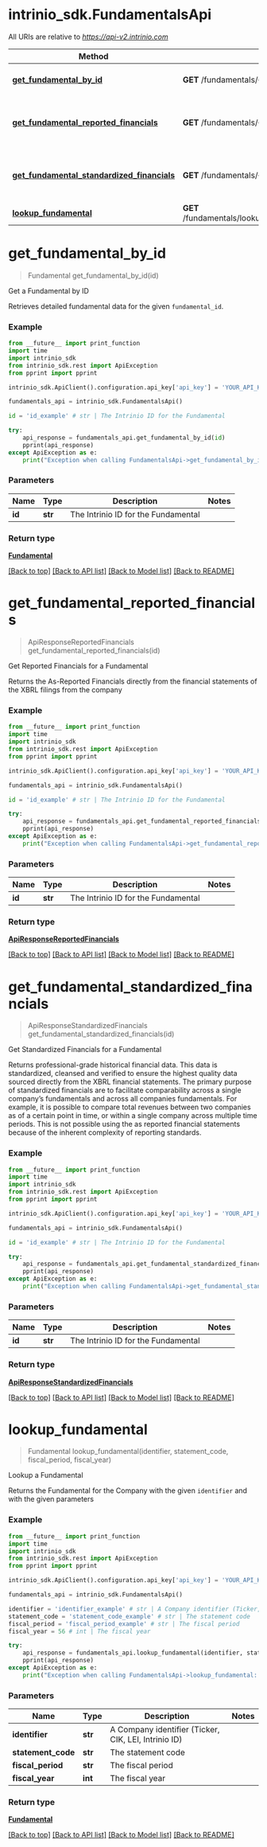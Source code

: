 # intrinio_sdk.FundamentalsApi

All URIs are relative to *https://api-v2.intrinio.com*

Method | HTTP request | Description
------------- | ------------- | -------------
[**get_fundamental_by_id**](FundamentalsApi.md#get_fundamental_by_id) | **GET** /fundamentals/{id} | Get a Fundamental by ID
[**get_fundamental_reported_financials**](FundamentalsApi.md#get_fundamental_reported_financials) | **GET** /fundamentals/{id}/reported_financials | Get Reported Financials for a Fundamental
[**get_fundamental_standardized_financials**](FundamentalsApi.md#get_fundamental_standardized_financials) | **GET** /fundamentals/{id}/standardized_financials | Get Standardized Financials for a Fundamental
[**lookup_fundamental**](FundamentalsApi.md#lookup_fundamental) | **GET** /fundamentals/lookup/{identifier}/{statement_code}/{fiscal_year}/{fiscal_period} | Lookup a Fundamental


# **get_fundamental_by_id**
> Fundamental get_fundamental_by_id(id)

Get a Fundamental by ID

Retrieves detailed fundamental data for the given `fundamental_id`.

### Example
```python
from __future__ import print_function
import time
import intrinio_sdk
from intrinio_sdk.rest import ApiException
from pprint import pprint

intrinio_sdk.ApiClient().configuration.api_key['api_key'] = 'YOUR_API_KEY'

fundamentals_api = intrinio_sdk.FundamentalsApi()

id = 'id_example' # str | The Intrinio ID for the Fundamental

try:
    api_response = fundamentals_api.get_fundamental_by_id(id)
    pprint(api_response)
except ApiException as e:
    print("Exception when calling FundamentalsApi->get_fundamental_by_id: %s\n" % e)
```

### Parameters

Name | Type | Description  | Notes
------------- | ------------- | ------------- | -------------
 **id** | **str**| The Intrinio ID for the Fundamental | 

### Return type

[**Fundamental**](Fundamental.md)

[[Back to top]](#) [[Back to API list]](../README.md#documentation-for-api-endpoints) [[Back to Model list]](../README.md#documentation-for-models) [[Back to README]](../README.md)

# **get_fundamental_reported_financials**
> ApiResponseReportedFinancials get_fundamental_reported_financials(id)

Get Reported Financials for a Fundamental

Returns the As-Reported Financials directly from the financial statements of the XBRL filings from the company

### Example
```python
from __future__ import print_function
import time
import intrinio_sdk
from intrinio_sdk.rest import ApiException
from pprint import pprint

intrinio_sdk.ApiClient().configuration.api_key['api_key'] = 'YOUR_API_KEY'

fundamentals_api = intrinio_sdk.FundamentalsApi()

id = 'id_example' # str | The Intrinio ID for the Fundamental

try:
    api_response = fundamentals_api.get_fundamental_reported_financials(id)
    pprint(api_response)
except ApiException as e:
    print("Exception when calling FundamentalsApi->get_fundamental_reported_financials: %s\n" % e)
```

### Parameters

Name | Type | Description  | Notes
------------- | ------------- | ------------- | -------------
 **id** | **str**| The Intrinio ID for the Fundamental | 

### Return type

[**ApiResponseReportedFinancials**](ApiResponseReportedFinancials.md)

[[Back to top]](#) [[Back to API list]](../README.md#documentation-for-api-endpoints) [[Back to Model list]](../README.md#documentation-for-models) [[Back to README]](../README.md)

# **get_fundamental_standardized_financials**
> ApiResponseStandardizedFinancials get_fundamental_standardized_financials(id)

Get Standardized Financials for a Fundamental

Returns professional-grade historical financial data. This data is standardized, cleansed and verified to ensure the highest quality data sourced directly from the XBRL financial statements. The primary purpose of standardized financials are to facilitate comparability across a single company’s fundamentals and across all companies fundamentals. For example, it is possible to compare total revenues between two companies as of a certain point in time, or within a single company across multiple time periods. This is not possible using the as reported financial statements because of the inherent complexity of reporting standards.

### Example
```python
from __future__ import print_function
import time
import intrinio_sdk
from intrinio_sdk.rest import ApiException
from pprint import pprint

intrinio_sdk.ApiClient().configuration.api_key['api_key'] = 'YOUR_API_KEY'

fundamentals_api = intrinio_sdk.FundamentalsApi()

id = 'id_example' # str | The Intrinio ID for the Fundamental

try:
    api_response = fundamentals_api.get_fundamental_standardized_financials(id)
    pprint(api_response)
except ApiException as e:
    print("Exception when calling FundamentalsApi->get_fundamental_standardized_financials: %s\n" % e)
```

### Parameters

Name | Type | Description  | Notes
------------- | ------------- | ------------- | -------------
 **id** | **str**| The Intrinio ID for the Fundamental | 

### Return type

[**ApiResponseStandardizedFinancials**](ApiResponseStandardizedFinancials.md)

[[Back to top]](#) [[Back to API list]](../README.md#documentation-for-api-endpoints) [[Back to Model list]](../README.md#documentation-for-models) [[Back to README]](../README.md)

# **lookup_fundamental**
> Fundamental lookup_fundamental(identifier, statement_code, fiscal_period, fiscal_year)

Lookup a Fundamental

Returns the Fundamental for the Company with the given `identifier` and with the given parameters

### Example
```python
from __future__ import print_function
import time
import intrinio_sdk
from intrinio_sdk.rest import ApiException
from pprint import pprint

intrinio_sdk.ApiClient().configuration.api_key['api_key'] = 'YOUR_API_KEY'

fundamentals_api = intrinio_sdk.FundamentalsApi()

identifier = 'identifier_example' # str | A Company identifier (Ticker, CIK, LEI, Intrinio ID)
statement_code = 'statement_code_example' # str | The statement code
fiscal_period = 'fiscal_period_example' # str | The fiscal period
fiscal_year = 56 # int | The fiscal year

try:
    api_response = fundamentals_api.lookup_fundamental(identifier, statement_code, fiscal_period, fiscal_year)
    pprint(api_response)
except ApiException as e:
    print("Exception when calling FundamentalsApi->lookup_fundamental: %s\n" % e)
```

### Parameters

Name | Type | Description  | Notes
------------- | ------------- | ------------- | -------------
 **identifier** | **str**| A Company identifier (Ticker, CIK, LEI, Intrinio ID) | 
 **statement_code** | **str**| The statement code | 
 **fiscal_period** | **str**| The fiscal period | 
 **fiscal_year** | **int**| The fiscal year | 

### Return type

[**Fundamental**](Fundamental.md)

[[Back to top]](#) [[Back to API list]](../README.md#documentation-for-api-endpoints) [[Back to Model list]](../README.md#documentation-for-models) [[Back to README]](../README.md)

